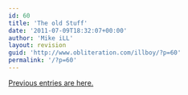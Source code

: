 ```yaml
---
id: 60
title: 'The old Stuff'
date: '2011-07-09T18:32:07+00:00'
author: 'Mike iLL'
layout: revision
guid: 'http://www.obliteration.com/illboy/?p=60'
permalink: '/?p=60'
---
```


<a href="http://www.obliteration.com/O_site/thought/Mikeb/mikeb0.htm">Previous entries are here.</a>